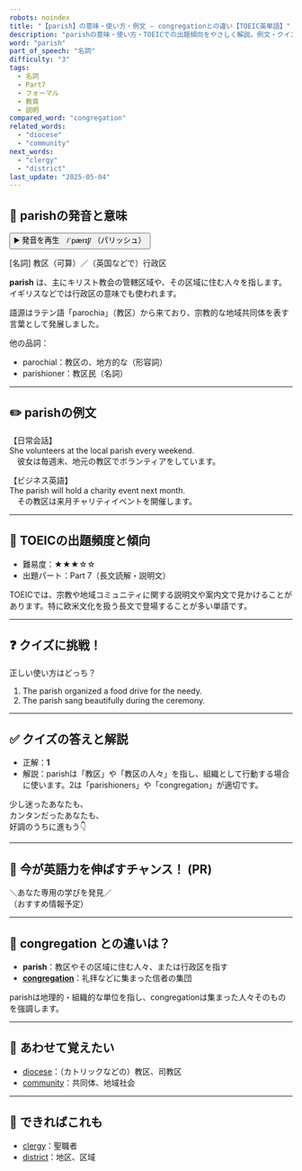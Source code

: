```yaml
---
robots: noindex
title: "【parish】の意味・使い方・例文 ― congregationとの違い【TOEIC英単語】"
description: "parishの意味・使い方・TOEICでの出題傾向をやさしく解説。例文・クイズ付きでcongregationとの違いもわかりやすく学べます。"
word: "parish"
part_of_speech: "名詞"
difficulty: "3"
tags:
  - 名詞
  - Part7
  - フォーマル
  - 教育
  - 説明
compared_word: "congregation"
related_words:
  - "diocese"
  - "community"
next_words:
  - "clergy"
  - "district"
last_update: "2025-05-04"
---
```


## 🔰 parishの発音と意味

<button class="play-audio" onclick="playTTS('parish')">
  <span class="play-audio-main">
    ▶️ 発音を再生　/ˈpærɪʃ/
  </span>
  <span class="play-audio-sub">
    （パリッシュ）
  </span>
</button>

[名詞] 教区（可算）／（英国などで）行政区

**parish** は、主にキリスト教会の管轄区域や、その区域に住む人々を指します。イギリスなどでは行政区の意味でも使われます。

語源はラテン語「parochia」（教区）から来ており、宗教的な地域共同体を表す言葉として発展しました。

他の品詞：  
- parochial：教区の、地方的な（形容詞）
- parishioner：教区民（名詞）

---

## ✏️ parishの例文

【日常会話】  
She volunteers at the local parish every weekend.  
　彼女は毎週末、地元の教区でボランティアをしています。

【ビジネス英語】  
The parish will hold a charity event next month.  
　その教区は来月チャリティイベントを開催します。

---

## 🎯 TOEICの出題頻度と傾向

- 難易度：★★★☆☆
- 出題パート：Part 7（長文読解・説明文）

TOEICでは、宗教や地域コミュニティに関する説明文や案内文で見かけることがあります。特に欧米文化を扱う長文で登場することが多い単語です。

---

## ❓ クイズに挑戦！

正しい使い方はどっち？

1. The parish organized a food drive for the needy.  
2. The parish sang beautifully during the ceremony.

---

## ✅ クイズの答えと解説

- 正解：**1**
- 解説：parishは「教区」や「教区の人々」を指し、組織として行動する場合に使います。2は「parishioners」や「congregation」が適切です。

少し迷ったあなたも、  
カンタンだったあなたも、  
好調のうちに進もう👇️

---

## 🚀 今が英語力を伸ばすチャンス！ (PR)

<div class="info-center">
＼あなた専用の学びを発見／<br>  
（おすすめ情報予定）
</div>

---

## 🤔  congregation との違いは？

- **parish**：教区やその区域に住む人々、または行政区を指す
- **[congregation](/word/congregation)**：礼拝などに集まった信者の集団

parishは地理的・組織的な単位を指し、congregationは集まった人々そのものを強調します。

---

## 🧩 あわせて覚えたい

- [diocese](/word/diocese)：（カトリックなどの）教区、司教区
- [community](/word/community)：共同体、地域社会

---

## 📖 できればこれも

- [clergy](/word/clergy)：聖職者
- [district](/word/district)：地区、区域

<!-- cvid: aid30_bid22 -->
